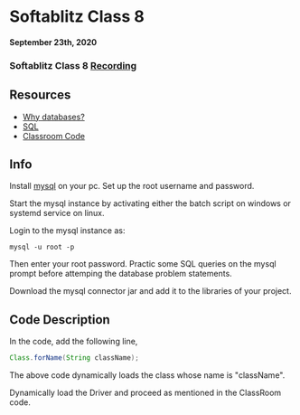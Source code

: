 # Softablitz Class 8

#### September 23th, 2020

### Softablitz Class 8 [Recording](https://drive.google.com/file/d/1LKXUAo9UahYaRjKVYOGWUAErj1dR3zmR/view?usp=sharing)

## Resources

- [Why databases?](https://www.softwaretestingclass.com/what-is-database-and-why-do-we-need-them/)
- [SQL](https://www.w3schools.com/sql/)
- [Classroom Code](DatabaseConnectivity.java)

## Info

Install [mysql](https://www.mysql.com/) on your pc. Set up the root username and password.

Start the mysql instance by activating either the batch script on windows or systemd service on linux.

Login to the mysql instance as:

```
mysql -u root -p
```

Then enter your root password. Practic some SQL queries on the mysql prompt before attemping the database problem statements.

Download the mysql connector jar and add it to the libraries of your project.

## Code Description

In the code, add the following line,

```java
Class.forName(String className);
```

The above code dynamically loads the class whose name is "className".

Dynamically load the Driver and proceed as mentioned in the ClassRoom code.

